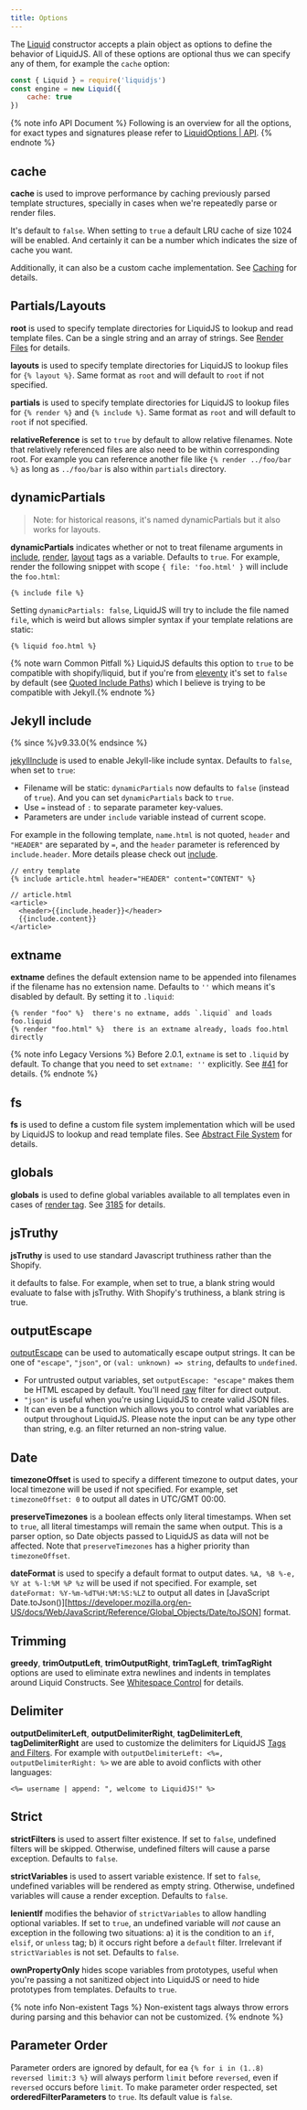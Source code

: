 ```yaml
---
title: Options
---
```


The [Liquid][liquid] constructor accepts a plain object as options to define the behavior of LiquidJS. All of these options are optional thus we can specify any of them, for example the `cache` option:

```javascript
const { Liquid } = require('liquidjs')
const engine = new Liquid({
    cache: true
})
```

{% note info API Document %}
Following is an overview for all the options, for exact types and signatures please refer to <a href="https://liquidjs.com/api/interfaces/LiquidOptions.html" target="_self">LiquidOptions | API</a>.
{% endnote %}

## cache

**cache** is used to improve performance by caching previously parsed template structures, specially in cases when we're repeatedly parse or render files.

It's default to `false`. When setting to `true` a default LRU cache of size 1024 will be enabled. And certainly it can be a number which indicates the size of cache you want.

Additionally, it can also be a custom cache implementation. See [Caching][caching] for details.

## Partials/Layouts

**root** is used to specify template directories for LiquidJS to lookup and read template files. Can be a single string and an array of strings. See [Render Files][render-file] for details.

**layouts** is used to specify template directories for LiquidJS to lookup files for `{% layout %}`. Same format as `root` and will default to `root` if not specified.

**partials** is used to specify template directories for LiquidJS to lookup files for `{% render %}` and `{% include %}`. Same format as `root` and will default to `root` if not specified.

**relativeReference** is set to `true` by default to allow relative filenames. Note that relatively referenced files are also need to be within corresponding root. For example you can reference another file like `{% render ../foo/bar %}` as long as `../foo/bar` is also within `partials` directory.

## dynamicPartials

> Note: for historical reasons, it's named dynamicPartials but it also works for layouts.

**dynamicPartials** indicates whether or not to treat filename arguments in [include][include], [render][render], [layout][layout] tags as a variable. Defaults to `true`. For example, render the following snippet with scope `{ file: 'foo.html' }` will include the `foo.html`:

```liquid
{% include file %}
```

Setting `dynamicPartials: false`, LiquidJS will try to include the file named `file`, which is weird but allows simpler syntax if your template relations are static:

```liquid
{% liquid foo.html %}
```

{% note warn Common Pitfall %}
LiquidJS defaults this option to <code>true</code> to be compatible with shopify/liquid, but if you're from <a href="https://github.com/11ty/eleventy" target="_blank">eleventy</a> it's set to <code>false</code> by default (see <a href="https://www.11ty.dev/docs/languages/liquid/#quoted-include-paths" target="_blank">Quoted Include Paths</a>) which I believe is trying to be compatible with Jekyll.{% endnote %}

## Jekyll include

{% since %}v9.33.0{% endsince %}

[jekyllInclude][jekyllInclude] is used to enable Jekyll-like include syntax. Defaults to `false`, when set to `true`:

- Filename will be static: `dynamicPartials` now defaults to `false` (instead of `true`). And you can set `dynamicPartials` back to `true`.
- Use `=` instead of `:` to separate parameter key-values.
- Parameters are under `include` variable instead of current scope.

For example in the following template, `name.html` is not quoted, `header` and `"HEADER"` are separated by `=`, and the `header` parameter is referenced by `include.header`. More details please check out [include][include].

```liquid
// entry template
{% include article.html header="HEADER" content="CONTENT" %}

// article.html
<article>
  <header>{{include.header}}</header>
  {{include.content}}
</article>
```

## extname

**extname** defines the default extension name to be appended into filenames if the filename has no extension name. Defaults to `''` which means it's disabled by default. By setting it to `.liquid`:

```liquid
{% render "foo" %}  there's no extname, adds `.liquid` and loads foo.liquid
{% render "foo.html" %}  there is an extname already, loads foo.html directly
```

{% note info Legacy Versions %}
Before 2.0.1, <code>extname</code> is set to `.liquid` by default. To change that you need to set <code>extname: ''</code> explicitly. See <a href="https://github.com/harttle/liquidjs/issues/41" target="_blank">#41</a> for details.
{% endnote %}

## fs

**fs** is used to define a custom file system implementation which will be used by LiquidJS to lookup and read template files. See [Abstract File System][abstract-fs] for details.

## globals

**globals** is used to define global variables available to all templates even in cases of [render tag][render]. See [3185][185] for details.

## jsTruthy

**jsTruthy** is used to use standard Javascript truthiness rather than the Shopify.

it defaults to false.  For example, when set to true, a blank string would evaluate to false with jsTruthy. With Shopify's truthiness, a blank string is true.

## outputEscape

[outputEscape][outputEscape] can be used to automatically escape output strings. It can be one of `"escape"`, `"json"`, or `(val: unknown) => string`, defaults to `undefined`.

- For untrusted output variables, set `outputEscape: "escape"` makes them be HTML escaped by default. You'll need [raw][raw] filter for direct output.
- `"json"` is useful when you're using LiquidJS to create valid JSON files.
- It can even be a function which allows you to control what variables are output throughout LiquidJS. Please note the input can be any type other than string, e.g. an filter returned an non-string value.

## Date

**timezoneOffset** is used to specify a different timezone to output dates, your local timezone will be used if not specified. For example, set `timezoneOffset: 0` to output all dates in UTC/GMT 00:00.

**preserveTimezones** is a boolean effects only literal timestamps. When set to `true`, all literal timestamps will remain the same when output. This is a parser option, so Date objects passed to LiquidJS as data will not be affected. Note that `preserveTimezones` has a higher priority than `timezoneOffset`.

**dateFormat** is used to specify a default format to output dates. `%A, %B %-e, %Y at %-l:%M %P %z` will be used if not specified. For example, set `dateFormat: %Y-%m-%dT%H:%M:%S:%LZ` to output all dates in [JavaScript Date.toJson()][https://developer.mozilla.org/en-US/docs/Web/JavaScript/Reference/Global_Objects/Date/toJSON] format.

## Trimming

**greedy**, **trimOutputLeft**, **trimOutputRight**, **trimTagLeft**, **trimTagRight** options are used to eliminate extra newlines and indents in templates around Liquid Constructs. See [Whitespace Control][wc] for details.

## Delimiter

**outputDelimiterLeft**, **outputDelimiterRight**, **tagDelimiterLeft**, **tagDelimiterRight** are used to customize the delimiters for LiquidJS [Tags and Filters][intro]. For example with `outputDelimiterLeft: <%=, outputDelimiterRight: %>` we are able to avoid conflicts with other languages:

```ejs
<%= username | append: ", welcome to LiquidJS!" %>
```

## Strict

**strictFilters** is used to assert filter existence. If set to `false`, undefined filters will be skipped. Otherwise, undefined filters will cause a parse exception. Defaults to `false`.

**strictVariables** is used to assert variable existence.  If set to `false`, undefined variables will be rendered as empty string.  Otherwise, undefined variables will cause a render exception. Defaults to `false`.

**lenientIf** modifies the behavior of `strictVariables` to allow handling optional variables. If set to `true`, an undefined variable will *not* cause an exception in the following two situations: a) it is the condition to an `if`, `elsif`, or `unless` tag; b) it occurs right before a `default` filter. Irrelevant if `strictVariables` is not set. Defaults to `false`.

**ownPropertyOnly** hides scope variables from prototypes, useful when you're passing a not sanitized object into LiquidJS or need to hide prototypes from templates. Defaults to `true`.

{% note info Non-existent Tags %}
Non-existent tags always throw errors during parsing and this behavior can not be customized.
{% endnote %}

## Parameter Order

Parameter orders are ignored by default, for ea `{% for i in (1..8) reversed limit:3 %}` will always perform `limit` before `reversed`, even if `reversed` occurs before `limit`. To make parameter order respected, set **orderedFilterParameters** to `true`. Its default value is `false`.

[liquid]: /api/classes/Liquid.html
[caching]: ./caching.html
[abstract-fs]: ./render-file.html#Abstract-File-System
[render-file]: ./render-file.html
[185]: https://github.com/harttle/liquidjs/issues/185
[render]: ../tags/render.html
[include]: ../tags/include.html
[layout]: ../tags/layout.html
[wc]: ./whitespace-control.html
[intro]: ./intro-to-liquid.html
[jekyllInclude]: /api/interfaces/LiquidOptions.html#jekyllInclude
[raw]: ../filters/raw.html
[outputEscape]: /api/interfaces/LiquidOptions.html#outputEscape
